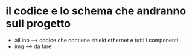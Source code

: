 # il codice e lo schema che andranno sull progetto 

* all.ino --> codice che contiene shield ethernet e tutti i componenti 
* img --> da fare 
